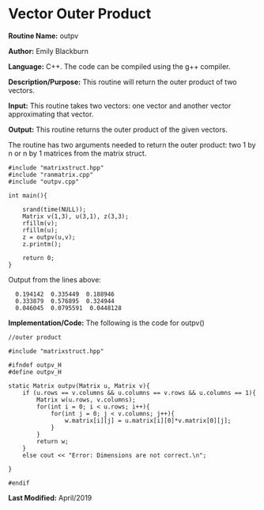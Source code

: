 # Vector Outer Product

**Routine Name:**           outpv

**Author:** Emily Blackburn

**Language:** C++. The code can be compiled using the g++ compiler.

**Description/Purpose:** This routine will return the outer product of two vectors.

**Input:** This routine takes two vectors: one vector and another vector approximating that vector.

**Output:** This routine returns the outer product of the given vectors.

The routine has two arguments needed to return the outer product: two 1 by n or n by 1 matrices from the matrix struct.

    #include "matrixstruct.hpp"
    #include "ranmatrix.cpp"
    #include "outpv.cpp"

    int main(){

        srand(time(NULL));
        Matrix v(1,3), u(3,1), z(3,3);
        rfillm(v);
        rfillm(u);
        z = outpv(u,v);
        z.printm();

        return 0;
    }

Output from the lines above:

      0.194142  0.335449  0.188946
      0.333879  0.576895  0.324944
      0.046045  0.0795591  0.0448128

**Implementation/Code:** The following is the code for outpv()

    //outer product

    #include "matrixstruct.hpp"

    #ifndef outpv_H
    #define outpv_H

    static Matrix outpv(Matrix u, Matrix v){
        if (u.rows == v.columns && u.columns == v.rows && u.columns == 1){
            Matrix w(u.rows, v.columns);
            for(int i = 0; i < u.rows; i++){
                for(int j = 0; j < v.columns; j++){
                    w.matrix[i][j] = u.matrix[i][0]*v.matrix[0][j];
                }
            }
            return w;
        }
        else cout << "Error: Dimensions are not correct.\n";

    }

    #endif

**Last Modified:** April/2019

